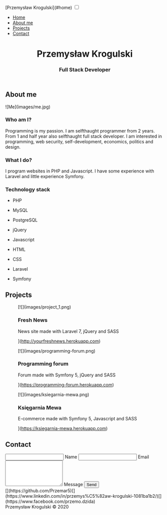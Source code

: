 <nav class="navbar bg-primary text-light" aria-labelledby="navbar__brand">

<div class="navbar__wrapper">[Przemysław Krogulski](#home) <input type="checkbox" id="toggler" aria-expanded="false" aria-controls="menuList" aria-label="Toggle navigation"> <label for="toggler" class="navbar__toggler"><span class="line"></span></label> 

*   [Home](#home)
*   [About me](#about)
*   [Projects](#projects)
*   [Contact](#contact)

</div>

</nav>

<header id="home">

<div id="hero">

<div class="card header__card">

# Przemysław Krogulski

### Full Stack Developer

</div>

</div>

</header>

<main>

<section class="section" id="about">

<div class="wrapper">

## About me

<div class="about__content">

<div class="about__left">![Me](images/me.jpg)

<article class="about__article animation--fade-in">

### Who am I?

Programming is my passion. I am selfthaught programmer from 2 years. From 1 and half year also selfthaught full stack developer. I am interested in programming, web security, self-development, economics, politics and design.

</article>

</div>

<div class="about__right">

<article class="about__article animation--fade-in">

### What I do?

I program websites in PHP and Javascript. I have some experience with Laravel and little experience Symfony.

</article>

<article class="about__article animation--fade-in">

### Technology stack

*   PHP

*   MySQL

*   PostgreSQL

*   jQuery

*   Javascript

*   HTML

*   CSS

*   Laravel

*   Symfony

</article>

</div>

</div>

</div>

</section>

<section class="section" id="projects">

<div class="wrapper">

## Projects

<div class="projects__container">

<figure class="project animation--fade-in">[![](images/project_1.png)

<figcaption class="project__caption">

### Fresh News

News site made with Laravel 7, jQuery and SASS

</figcaption>

](http://yourfreshnews.herokuapp.com)</figure>

<figure class="project animation--fade-in">[![](images/programming-forum.png)

<figcaption class="project__caption">

### Programming forum

Forum made with Symfony 5, jQuery and SASS

</figcaption>

](https://programming-forum.herokuapp.com)</figure>

<figure class="project animation--fade-in">[![](images/ksiegarnia-mewa.png)

<figcaption class="project__caption">

### Księgarnia Mewa

E-commerce made with Symfony 5, Javascript and SASS

</figcaption>

](https://ksiegarnia-mewa.herokuapp.com)</figure>

</div>

</div>

</section>

<section class="section" id="contact">

<div class="wrapper">

## Contact

<form class="contact__form" method="post"><label class="contact__form-control contact__form-control--nam animation--fade-in"><input type="text" class="contact__input" name="name" placeholder=""> <span class="contact__input-placeholder">Name</span> </label> <label class="contact__form-control contact__form-control--email animation--fade-in"> <input type="email" class="contact__input" name="email" placeholder=""> <span class="contact__input-placeholder">Email</span> </label> <label class="contact__form-control contact__form-control--message animation--fade-in"> <textarea class="contact__textarea" name="message" rows="5" placeholder=""></textarea> <span class="contact__input-placeholder">Message</span> </label> <button class="btn btn-primary contact__form-submit animation--fade-in">Send <span class="fas fa-paper-plane"></span></button> </form>

</div>

</section>

</main>

<footer class="footer">

<div class="wrapper">

<div class="socials">[<span class="fab fa-github"></span>](https://github.com/Przemar5)[<span class="fab fa-linkedin-in"></span>](https://www.linkedin.com/in/przemys%C5%82aw-krogulski-1081ba1b2/)[<span class="fab fa-facebook-f"></span>](https://www.facebook.com/przemo.dzida)</div>

<div class="footer__footprint">Przemysław Krogulski © <time datetime="2020">2020</time></div>

</div>

</footer>
